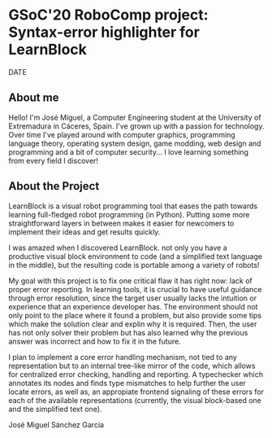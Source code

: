 # GSoC'20 RoboComp project: Syntax-error highlighter for LearnBlock
 
DATE
 
## About me
 
Hello! I'm José Miguel, a Computer Engineering student at the University of
Extremadura in Cáceres, Spain. I've grown up with a passion for technology.
Over time I've played around with computer graphics, programming language
theory, operating system design, game modding, web design and programming and a
bit of computer security... I love learning something from every field I
discover!

## About the Project

LearnBlock is a visual robot programming tool that eases the path towards
learning full-fledged robot programming (in Python). Putting some more
straightforward layers in between makes it easier for newcomers to implement
their ideas and get results quickly.

I was amazed when I discovered LearnBlock. not only you have a productive
visual block environment to code (and a simplified text language in the
middle), but the resulting code is portable among a variety of robots!

My goal with this project is to fix one critical flaw it has right now: lack
of proper error reporting. In learning tools, it is crucial to have useful
guidance through error resolution, since the target user usually lacks the
intuition or experience that an experience developer has. The environment
should not only point to the place where it found a problem, but also provide
some tips which make the solution clear and explin why it is required. Then,
the user has not only solver their problem but has also learned why the
previous answer was incorrect and how to fix it in the future.

I plan to implement a core error handling mechanism, not tied to any
representation but to an internal tree-like mirror of the code, which allows
for centralized error checking, handling and reporting. A typechecker which
annotates its nodes and finds type mismatches to help further the user locate
errors, as well as, an appropiate frontend signaling of these errors for each
of the available representations (currently, the visual block-based one and
the simplified text one).

José Miguel Sánchez García

